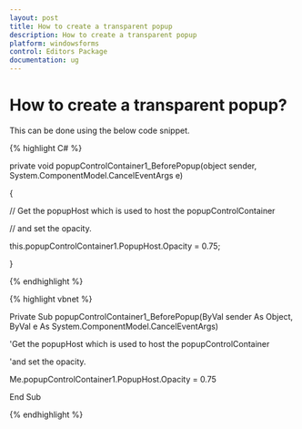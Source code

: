 ```yaml
---
layout: post
title: How to create a transparent popup
description: How to create a transparent popup
platform: windowsforms
control: Editors Package
documentation: ug
---
```


# How to create a transparent popup?

This can be done using the below code snippet.


{% highlight C# %}


private void popupControlContainer1_BeforePopup(object sender, System.ComponentModel.CancelEventArgs e)

{

// Get the popupHost which is used to host the popupControlContainer

// and set the opacity.

this.popupControlContainer1.PopupHost.Opacity = 0.75;

}

{% endhighlight %}



{% highlight vbnet %}


Private Sub popupControlContainer1_BeforePopup(ByVal sender As Object, ByVal e As System.ComponentModel.CancelEventArgs)

'Get the popupHost which is used to host the popupControlContainer

'and set the opacity.

Me.popupControlContainer1.PopupHost.Opacity = 0.75

End Sub

{% endhighlight %}